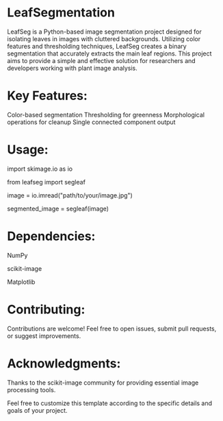 # LeafSegmentation

LeafSeg is a Python-based image segmentation project designed for isolating leaves in images with cluttered backgrounds. Utilizing color features and thresholding techniques, LeafSeg creates a binary segmentation that accurately extracts the main leaf regions. This project aims to provide a simple and effective solution for researchers and developers working with plant image analysis.

# Key Features:

Color-based segmentation
Thresholding for greenness
Morphological operations for cleanup
Single connected component output

# Usage:
import skimage.io as io

from leafseg import segleaf

image = io.imread("path/to/your/image.jpg")

segmented_image = segleaf(image)


# Dependencies:

NumPy

scikit-image

Matplotlib

# Contributing:
Contributions are welcome! Feel free to open issues, submit pull requests, or suggest improvements.

# Acknowledgments:
Thanks to the scikit-image community for providing essential image processing tools.

Feel free to customize this template according to the specific details and goals of your project.
